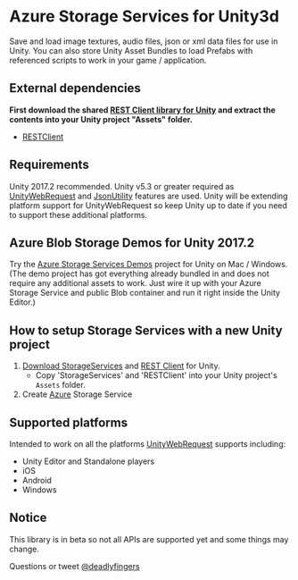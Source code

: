 # Azure Storage Services for Unity3d

Save and load image textures, audio files, json or xml data files for use in
Unity. You can also store Unity Asset Bundles to load Prefabs with referenced
scripts to work in your game / application.

## External dependencies

**First download the shared
[REST Client library for Unity](https://github.com/Unity3dAzure/RESTClient) and
extract the contents into your Unity project "Assets" folder.**

* [RESTClient](https://github.com/Unity3dAzure/RESTClient)

## Requirements

Unity 2017.2 recommended. Unity v5.3 or greater required as
[UnityWebRequest](https://docs.unity3d.com/Manual/UnityWebRequest.html) and
[JsonUtility](https://docs.unity3d.com/ScriptReference/JsonUtility.html)
features are used. Unity will be extending platform support for UnityWebRequest
so keep Unity up to date if you need to support these additional platforms.

## Azure Blob Storage Demos for Unity 2017.2

Try the
[Azure Storage Services Demos](https://github.com/Unity3dAzure/StorageServicesDemo)
project for Unity on Mac / Windows. (The demo project has got everything already
bundled in and does not require any additional assets to work. Just wire it up
with your Azure Storage Service and public Blob container and run it right
inside the Unity Editor.)

## How to setup Storage Services with a new Unity project

1. [Download StorageServices](https://github.com/Unity3dAzure/StorageServices/archive/master.zip)
   and
   [REST Client](https://github.com/Unity3dAzure/RESTClient/archive/master.zip)
   for Unity.
   * Copy 'StorageServices' and 'RESTClient' into your Unity project's `Assets`
     folder.
2. Create [Azure](https://portal.azure.com) Storage Service

## Supported platforms

Intended to work on all the platforms
[UnityWebRequest](https://docs.unity3d.com/Manual/UnityWebRequest.html) supports
including:

* Unity Editor and Standalone players
* iOS
* Android
* Windows

## Notice

This library is in beta so not all APIs are supported yet and some things may
change.

Questions or tweet [@deadlyfingers](https://twitter.com/deadlyfingers)
